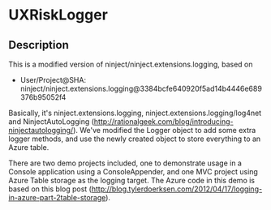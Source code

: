 UXRiskLogger
============

Description
-----------
This is a modified version of ninject/ninject.extensions.logging, based on
* User/Project@SHA: ninject/ninject.extensions.logging@3384bcfe640920f5ad14b4446e689376b95052f4

Basically, it's ninject.extensions.logging, ninject.extensions.logging/log4net and NinjectAutoLogging (http://rationalgeek.com/blog/introducing-ninjectautologging/).
We've modified the Logger object to add some extra logger methods, and use the newly created object to store everything to an Azure table.

There are two demo projects included, one to demonstrate usage in a Console application using a ConsoleAppender, and one MVC project using Azure Table storage as the logging target.
The Azure code in this demo is based on this blog post (http://blog.tylerdoerksen.com/2012/04/17/logging-in-azure-part-2table-storage).
